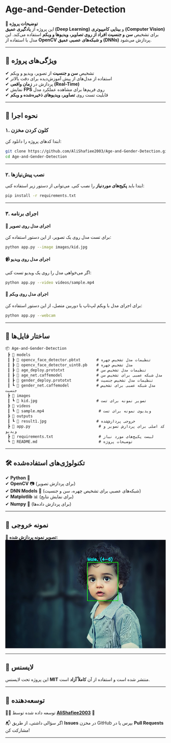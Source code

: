 # Age-and-Gender-Detection

**📌 توضیحات پروژه**  
این پروژه از **یادگیری عمیق (Deep Learning)** و **بینایی کامپیوتری (Computer Vision)** برای تشخیص **سن و جنسیت افراد از روی تصاویر، ویدیوها و وبکم** استفاده می‌کند. این مدل با استفاده از **OpenCV و شبکه‌های عصبی عمیق (DNNs)** پردازش می‌شود.  

---

## **🚀 ویژگی‌های پروژه**
✔ تشخیص **سن و جنسیت** از تصویر، ویدیو و وبکم  
✔ استفاده از مدل‌های از پیش آموزش‌دیده برای دقت بالاتر  
✔ پردازش در **زمان واقعی (Real-Time)**  
✔ نمایش **FPS** روی فریم‌ها برای مشاهده عملکرد مدل  
✔ قابلیت تست روی **تصاویر، ویدیوهای ذخیره‌شده و وبکم**  

---

## **📌 نحوه اجرا**
### **۱. کلون کردن مخزن**
ابتدا کدهای پروژه را دانلود کن:

```sh
git clone https://github.com/AliShafiee2003/Age-and-Gender-Detection.git
cd Age-and-Gender-Detection
```

---

### **۲. نصب پیش‌نیازها**
ابتدا باید **پکیج‌های موردنیاز** را نصب کنی. می‌توانی از دستور زیر استفاده کنی:

```sh
pip install -r requirements.txt
```

---

### **۳. اجرای برنامه**
#### **📸 اجرای مدل روی تصویر**
برای تست مدل روی یک تصویر، از این دستور استفاده کن:

```sh
python app.py --image images/kid.jpg
```

#### **📹 اجرای مدل روی ویدیو**
اگر می‌خواهی مدل را روی یک ویدیو تست کنی:

```sh
python app.py --video videos/sample.mp4
```

#### **🎥 اجرای مدل روی وبکم**
برای اجرای مدل با وبکم لپ‌تاپ یا دوربین متصل، از این دستور استفاده کن:

```sh
python app.py --webcam
```

---

## **📂 ساختار فایل‌ها**
```
📦 Age-and-Gender-Detection
 ┣ 📂 models
 ┃ ┣ 📄 opencv_face_detector.pbtxt       # تنظیمات مدل تشخیص چهره
 ┃ ┣ 📄 opencv_face_detector_uint8.pb    # مدل تشخیص چهره
 ┃ ┣ 📄 age_deploy.prototxt              # تنظیمات مدل تشخیص سن
 ┃ ┣ 📄 age_net.caffemodel               # مدل شبکه عصبی برای تشخیص سن
 ┃ ┣ 📄 gender_deploy.prototxt           # تنظیمات مدل تشخیص جنسیت
 ┃ ┗ 📄 gender_net.caffemodel            # مدل شبکه عصبی برای تشخیص جنسیت
 ┣ 📂 images
 ┃ ┗ 📄 kid.jpg                          # تصویر نمونه برای تست
 ┣ 📂 videos
 ┃ ┗ 📄 sample.mp4                        # ویدیوی نمونه برای تست
 ┣ 📂 outputs
 ┃ ┗ 📄 result1.jpg                      # خروجی پردازش‌شده
 ┣ 📄 app.py                              # کد اصلی برای پردازش تصویر و ویدیو
 ┣ 📄 requirements.txt                    # لیست پکیج‌های مورد نیاز
 ┗ 📄 README.md                           # توضیحات پروژه
```

---

## **🛠 تکنولوژی‌های استفاده‌شده**
✔ **Python** 🐍  
✔ **OpenCV** 📷 (برای پردازش تصویر)  
✔ **DNN Models** 🧠 (شبکه‌های عصبی برای تشخیص چهره، سن و جنسیت)  
✔ **Matplotlib** 📊 (برای نمایش نتایج)  
✔ **Numpy** 🔢 (برای پردازش داده‌ها)  

---

## **📸 نمونه خروجی**
**🔹 تصویر نمونه پردازش شده:**
![Sample](outputs/result1.jpg)

---

## **📜 لایسنس**
این پروژه تحت لایسنس **MIT** منتشر شده است و استفاده از آن **کاملاً آزاد** است.

---

## **🤝 توسعه‌دهنده**
👨‍💻 توسعه داده شده توسط **[AliShafiee2003](https://github.com/AliShafiee2003)** 🚀  

📬 اگر سؤالی داشتی، از طریق **Issues** در مخزن GitHub بپرس یا در **Pull Requests** مشارکت کن!  

---
